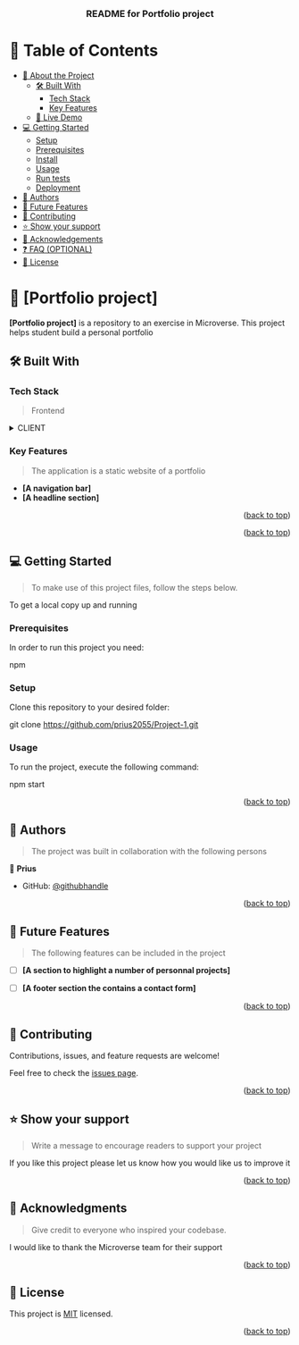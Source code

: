 <a name="readme-top"></a>


<div align="center">

  <br/>

  <h3><b>README for Portfolio project</b></h3>

</div>


# 📗 Table of Contents

- [📖 About the Project](#about-project)
  - [🛠 Built With](#built-with)
    - [Tech Stack](#tech-stack)
    - [Key Features](#key-features)
  - [🚀 Live Demo](#live-demo)
- [💻 Getting Started](#getting-started)
  - [Setup](#setup)
  - [Prerequisites](#prerequisites)
  - [Install](#install)
  - [Usage](#usage)
  - [Run tests](#run-tests)
  - [Deployment](#triangular_flag_on_post-deployment)
- [👥 Authors](#authors)
- [🔭 Future Features](#future-features)
- [🤝 Contributing](#contributing)
- [⭐️ Show your support](#support)
- [🙏 Acknowledgements](#acknowledgements)
- [❓ FAQ (OPTIONAL)](#faq)
- [📝 License](#license)


# 📖 [Portfolio project] <a name="about-project"></a>

**[Portfolio project]** is a repository to an exercise in Microverse. This project helps student build a personal portfolio

## 🛠 Built With <a name="built-with"></a>

### Tech Stack <a name="tech-stack"></a>

> Frontend

<details>
  <summary>CLIENT</summary>
  <ul>
    <li><a href="https://www.w3schools.com/html/">HTML</a></li>
  </ul>

  <ul>
    <li><a href="https://www.w3schools.com/css/">CSS</a></li>
  </ul>
</details>

### Key Features <a name="key-features"></a>

> The application is a static website of a portfolio

- **[A navigation bar]**
- **[A headline section]**

<p align="right">(<a href="#readme-top">back to top</a>)</p>

<p align="right">(<a href="#readme-top">back to top</a>)</p>

## 💻 Getting Started <a name="getting-started"></a>

> To make use of this project files, follow the steps below.

To get a local copy up and running

### Prerequisites

In order to run this project you need:

 npm


### Setup

Clone this repository to your desired folder:

  git clone https://github.com/prius2055/Project-1.git

### Usage

To run the project, execute the following command:

npm start


<p align="right">(<a href="#readme-top">back to top</a>)</p>


## 👥 Authors <a name="authors"></a>

> The project was built in collaboration with the following persons

👤 **Prius**

- GitHub: [@githubhandle](https://github.com/prius2055)

<p align="right">(<a href="#readme-top">back to top</a>)</p>


## 🔭 Future Features <a name="future-features"></a>

> The following features can be included in the project

- [ ] **[A section to highlight a number of personnal projects]**
- [ ] **[A footer section the contains a contact form]**


<p align="right">(<a href="#readme-top">back to top</a>)</p>


## 🤝 Contributing <a name="contributing"></a>

Contributions, issues, and feature requests are welcome!

Feel free to check the [issues page](../../issues/).

<p align="right">(<a href="#readme-top">back to top</a>)</p>


## ⭐️ Show your support <a name="support"></a>

> Write a message to encourage readers to support your project

If you like this project please let us know how you would like us to improve it

<p align="right">(<a href="#readme-top">back to top</a>)</p>


## 🙏 Acknowledgments <a name="acknowledgements"></a>

> Give credit to everyone who inspired your codebase.

I would like to thank the Microverse team for their support

<p align="right">(<a href="#readme-top">back to top</a>)</p>


## 📝 License <a name="license"></a>

This project is [MIT](https://choosealicense.com/licenses/mit/) licensed.

<p align="right">(<a href="#readme-top">back to top</a>)</p>

